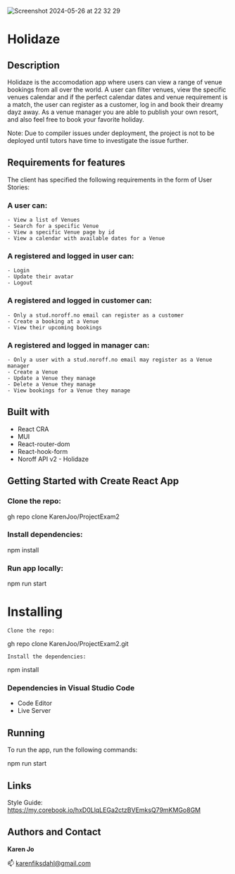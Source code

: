  ![Screenshot 2024-05-26 at 22 32 29](https://github.com/KarenJoo/ProjectExam2/assets/114563762/c9264106-8a19-400b-a089-836e26eba4ed)

# Holidaze
## Description
Holidaze is the accomodation app where users can view a range of venue bookings from all over the world. 
A user can filter venues, view the specific venues calendar and if the perfect calendar dates and venue requirement is a match, the user can register as a customer, log in and book their dreamy dayz away. As a venue manager you are able to publish your own resort, and also feel free to book your favorite holiday.

Note: 
Due to compiler issues under deployment, the project is not to be deployed until tutors have time to investigate the issue further.

## Requirements for features
The client has specified the following requirements in the form of User Stories:

### A user can:
    - View a list of Venues
    - Search for a specific Venue
    - View a specific Venue page by id
    - View a calendar with available dates for a Venue

### A registered and logged in user can:
    - Login
    - Update their avatar
    - Logout
    
### A registered and logged in customer can: 
    - Only a stud.noroff.no email can register as a customer
    - Create a booking at a Venue    
    - View their upcoming bookings

### A registered and logged in manager can: 
    - Only a user with a stud.noroff.no email may register as a Venue manager
    - Create a Venue
    - Update a Venue they manage
    - Delete a Venue they manage
    - View bookings for a Venue they manage

  ## Built with
  - React CRA
  - MUI
  - React-router-dom
  - React-hook-form
  - Noroff API v2 - Holidaze 


## Getting Started with Create React App

### Clone the repo:
 gh repo clone KarenJoo/ProjectExam2

### Install dependencies:
npm install

### Run app locally:
npm run start

# Installing

    Clone the repo:

 gh repo clone KarenJoo/ProjectExam2.git

    Install the dependencies:

npm install

### Dependencies in Visual Studio Code
- Code Editor 
- Live Server 

## Running

To run the app, run the following commands:

   npm run start

## Links
Style Guide: https://my.corebook.io/hxD0LlqLEGa2ctzBVEmksQ79mKMGo8GM

## Authors and Contact
**Karen Jo**

📫 karenfiksdahl@gmail.com
